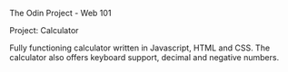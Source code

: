 The Odin Project - Web 101

Project: Calculator

Fully functioning calculator written in Javascript, HTML and CSS. The calculator
also offers keyboard support, decimal and negative numbers.
